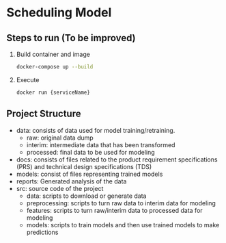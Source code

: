 # Scheduling Model

## Steps to run (To be improved)

1. Build container and image

   ```bash
   docker-compose up --build
   ```

2. Execute

   ```bash
   docker run {serviceName}
   ```

## Project Structure

- data: consists of data used for model training/retraining.
  - raw: original data dump
  - interim: intermediate data that has been transformed
  - processed: final data to be used for modeling
- docs: consists of files related to the product requirement specifications (PRS) and technical design specifications (TDS)
- models: consist of files representing trained models
- reports: Generated analysis of the data
- src: source code of the project
  - data: scripts to download or generate data
  - preprocessing: scripts to turn raw data to interim data for modeling
  - features: scripts to turn raw/interim data to processed data for modeling
  - models: scripts to train models and then use trained models to make predictions
